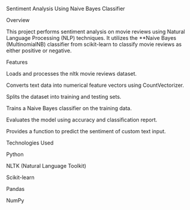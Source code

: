 Sentiment Analysis Using Naive Bayes Classifier

Overview

This project performs sentiment analysis on movie reviews using Natural Language Processing (NLP) techniques. It utilizes the **Naive Bayes (MultinomialNB) classifier from scikit-learn to classify movie reviews as either positive or negative.

Features

Loads and processes the nltk movie reviews dataset.

Converts text data into numerical feature vectors using CountVectorizer.

Splits the dataset into training and testing sets.

Trains a Naive Bayes classifier on the training data.

Evaluates the model using accuracy and classification report.

Provides a function to predict the sentiment of custom text input.

Technologies Used

Python

NLTK (Natural Language Toolkit)

Scikit-learn

Pandas

NumPy